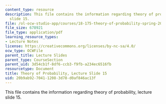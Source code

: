 ```yaml
---
content_type: resource
description: This file contains the information regarding theory of probability, lecture
  slide 15.
file: /ol-ocw-studio-app/courses/18-175-theory-of-probability-spring-2014/20b9ab92704112083d78d0af846ac13f_MIT18_175S14_Lecture15.pdf
file_size: 678921
file_type: application/pdf
learning_resource_types:
- Lecture Notes
license: https://creativecommons.org/licenses/by-nc-sa/4.0/
ocw_type: OCWFile
parent_title: Lecture Slides
parent_type: CourseSection
parent_uid: 3d54cb1f-8df6-ccb3-f9fb-a234ec6516fb
resourcetype: Document
title: Theory of Probability, Lecture Slide 15
uid: 20b9ab92-7041-1208-3d78-d0af846ac13f
---
```

This file contains the information regarding theory of probability, lecture slide 15.